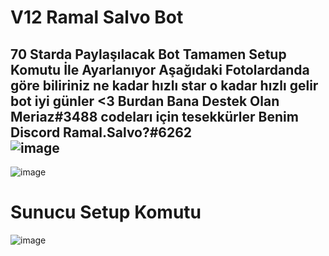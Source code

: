 # V12 Ramal Salvo Bot

70 Starda Paylaşılacak Bot Tamamen Setup Komutu İle Ayarlanıyor Aşağıdaki Fotolardanda göre biliriniz ne kadar hızlı star o kadar hızlı gelir bot iyi günler <3
Burdan Bana Destek Olan Meriaz#3488 codeları için tesekkürler   Benim Discord Ramal.Salvo?#6262    
![image](https://cdn.discordapp.com/attachments/887034843089748008/976781958958968875/unknown_1.png)
- 
![image](https://cdn.discordapp.com/attachments/887034843089748008/976781959210631178/unknown_2.png)
# Sunucu Setup Komutu 
![image](https://cdn.discordapp.com/attachments/887034843089748008/976781959487430676/unknown_3.png)
